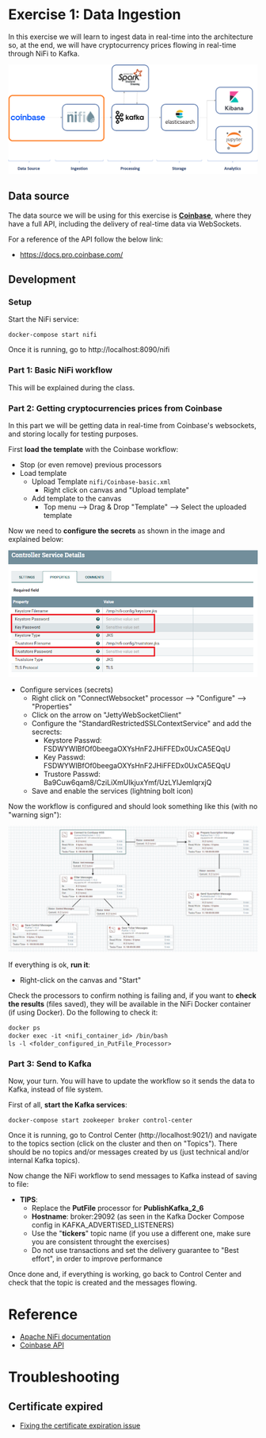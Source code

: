 # Exercise 1: Data Ingestion

In this exercise we will learn to ingest data in real-time into the architecture so, at the end, we will have cryptocurrency prices flowing in real-time through NiFi to Kafka.

![Exercise architecture](../img/architecture_exercise1.png)

## Data source

The data source we will be using for this exercise is [**Coinbase**](https://www.coinbase.com/), where they have a full API, including the delivery of real-time data via WebSockets.

For a reference of the API follow the below link:

* https://docs.pro.coinbase.com/

## Development

### Setup

Start the NiFi service:

```
docker-compose start nifi
```

Once it is running, go to http://localhost:8090/nifi


### Part 1: Basic NiFi workflow

This will be explained during the class.

### Part 2: Getting cryptocurrencies prices from Coinbase

In this part we will be getting data in real-time from Coinbase's websockets, and storing locally for testing purposes.

First **load the template** with the Coinbase workflow:

* Stop (or even remove) previous processors
* Load template
  * Upload Template `nifi/Coinbase-basic.xml`
    * Right click on canvas and "Upload template"
  * Add template to the canvas
    * Top menu --> Drag & Drop "Template" --> Select the uploaded template

Now we need to **configure the secrets** as shown in the image and explained below:

![NiFi Service Secrets](../img/nifi-secrets.png)

* Configure services (secrets)
  * Right click on "ConnectWebsocket" processor --> "Configure" --> "Properties"
  * Click on the arrow on "JettyWebSocketClient"
  * Configure the "StandardRestrictedSSLContextService" and add the secrects:
    * Keystore Passwd: FSDWYWIBfOf0beegaOXYsHnF2JHiFFEDx0UxCA5EQqU
    * Key Passwd: FSDWYWIBfOf0beegaOXYsHnF2JHiFFEDx0UxCA5EQqU
    * Trustore Passwd: Ba9Cuw6qam8/CziLiXmUIkjuxYmf/UzLYlJemlqrxjQ
  * Save and enable the services (lightning bolt icon)

Now the workflow is configured and should look something like this (with no "warning sign"):

![NiFi Flow Basic](../img/nifi-flow-basic.png)

If everything is ok, **run it**:

* Right-click on the canvas and "Start"

Check the processors to confirm nothing is failing and, if you want to **check the results** (files saved), they will be available in the NiFi Docker container (if using Docker). Do the following to check it:

```
docker ps
docker exec -it <nifi_container_id> /bin/bash
ls -l <folder_configured_in_PutFile_Processor>
```

### Part 3: Send to Kafka

Now, your turn. You will have to update the workflow so it sends the data to Kafka, instead of file system.

First of all, **start the Kafka services**:

```
docker-compose start zookeeper broker control-center
```

Once it is running, go to Control Center (http://localhost:9021/) and navigate to the topics section (click on the cluster and then on "Topics"). There should be no topics and/or messages created by us (just technical and/or internal Kafka topics).

Now change the NiFi workflow to send messages to Kafka instead of saving to file:

* **TIPS**:
  * Replace the **PutFile** processor for **PublishKafka_2_6**
  * **Hostname**: broker:29092 (as seen in the Kafka Docker Compose config in KAFKA_ADVERTISED_LISTENERS)
  * Use the "**tickers**" topic name (if you use a different one, make sure you are consistent throught the exercises)
  * Do not use transactions and set the delivery guarantee to "Best effort", in order to improve performance

Once done and, if everything is working, go back to Control Center and check that the topic is created and the messages flowing.

# Reference

* [Apache NiFi documentation](https://nifi.apache.org/docs.html)
* [Coinbase API](https://docs.pro.coinbase.com/)

# Troubleshooting

## Certificate expired

* [Fixing the certificate expiration issue](troubleshooting)